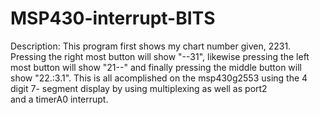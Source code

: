 # MSP430-interrupt-BITS

Description:            This program first shows my chart number given, 2231.
                        Pressing the right most button will show "--31", likewise
                        pressing the left most button will show "21--" and finally
                        pressing the middle button will show "22.:3.1". This is
                        all acomplished on the msp430g2553 using the 4 digit 7-
                        segment display by using multiplexing as well as port2  
                        and a timerA0 interrupt.
